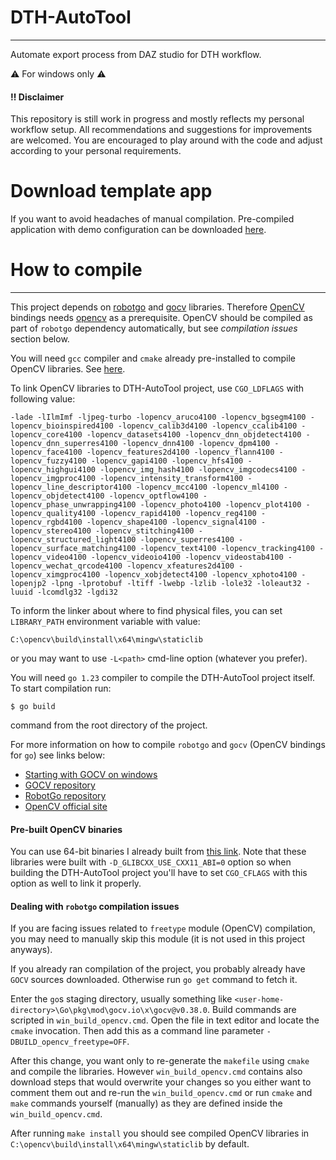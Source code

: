 # DTH-AutoTool
---
Automate export process from DAZ studio for DTH workflow.

:warning: For windows only :warning:

#### :bangbang: Disclaimer
This repository is still work in progress and mostly reflects my personal workflow setup. All recommendations and suggestions for improvements are welcomed. You are encouraged to play around with the code and adjust according to your personal requirements.

# Download template app
If you want to avoid headaches of manual compilation. Pre-compiled application with demo configuration can be downloaded [here](https://e.pcloud.link/publink/show?code=XZMtClZW3QA1kTh8z7LC0shRbvQ1kJcNc8V).

# How to compile
---
This project depends on [robotgo](https://github.com/go-vgo/robotgo) and [gocv](https://github.com/vcaesar/gcv) libraries.
Therefore [OpenCV](https://opencv.org/) bindings needs [opencv](https://opencv.org/) as a prerequisite. OpenCV should be compiled as part of `robotgo` dependency automatically, but see _compilation issues_ section below.

You will need `gcc` compiler and `cmake` already pre-installed to compile OpenCV libraries. See [here](https://gocv.io/getting-started/windows/).

To link OpenCV libraries to DTH-AutoTool project, use `CGO_LDFLAGS` with following value:

```
-lade -lIlmImf -ljpeg-turbo -lopencv_aruco4100 -lopencv_bgsegm4100 -lopencv_bioinspired4100 -lopencv_calib3d4100 -lopencv_ccalib4100 -lopencv_core4100 -lopencv_datasets4100 -lopencv_dnn_objdetect4100 -lopencv_dnn_superres4100 -lopencv_dnn4100 -lopencv_dpm4100 -lopencv_face4100 -lopencv_features2d4100 -lopencv_flann4100 -lopencv_fuzzy4100 -lopencv_gapi4100 -lopencv_hfs4100 -lopencv_highgui4100 -lopencv_img_hash4100 -lopencv_imgcodecs4100 -lopencv_imgproc4100 -lopencv_intensity_transform4100 -lopencv_line_descriptor4100 -lopencv_mcc4100 -lopencv_ml4100 -lopencv_objdetect4100 -lopencv_optflow4100 -lopencv_phase_unwrapping4100 -lopencv_photo4100 -lopencv_plot4100 -lopencv_quality4100 -lopencv_rapid4100 -lopencv_reg4100 -lopencv_rgbd4100 -lopencv_shape4100 -lopencv_signal4100 -lopencv_stereo4100 -lopencv_stitching4100 -lopencv_structured_light4100 -lopencv_superres4100 -lopencv_surface_matching4100 -lopencv_text4100 -lopencv_tracking4100 -lopencv_video4100 -lopencv_videoio4100 -lopencv_videostab4100 -lopencv_wechat_qrcode4100 -lopencv_xfeatures2d4100 -lopencv_ximgproc4100 -lopencv_xobjdetect4100 -lopencv_xphoto4100 -lopenjp2 -lpng -lprotobuf -ltiff -lwebp -lzlib -lole32 -loleaut32 -luuid -lcomdlg32 -lgdi32
```

To inform the linker about where to find physical files, you can set `LIBRARY_PATH` environment variable with value:

```
C:\opencv\build\install\x64\mingw\staticlib
```

or you may want to use `-L<path>` cmd-line option (whatever you prefer).

You will need `go 1.23` compiler to compile the DTH-AutoTool project itself.
To start compilation run:

`$ go build`

command from the root directory of the project.

For more information on how to compile `robotgo` and `gocv` (OpenCV bindings for `go`) see links below:
- [Starting with GOCV on windows](https://gocv.io/getting-started/windows/)
- [GOCV repository](https://github.com/vcaesar/gcv)
- [RobotGo repository](https://github.com/go-vgo/robotgo)
- [OpenCV official site](https://opencv.org/)

#### Pre-built OpenCV binaries
You can use 64-bit binaries I already built from [this link](https://e.pcloud.link/publink/show?code=XZHtClZ2V7k51uqqikNlokbNBW0i7mMgwuV).
Note that these libraries were built with `-D_GLIBCXX_USE_CXX11_ABI=0` option so when building the DTH-AutoTool project you'll have to set `CGO_CFLAGS` with this option as well to link it properly.

#### Dealing with `robotgo` compilation issues
If you are facing issues related to `freetype` module (OpenCV) compilation, you may need to manually skip this module (it is not used in this project anyways).

If you already ran compilation of the project, you probably already have `GOCV` sources downloaded. Otherwise run `go get` command to fetch it.

Enter the `go`s staging directory, usually something like `<user-home-directory>\Go\pkg\mod\gocv.io\x\gocv@v0.38.0`. Build commands are scripted in `win_build_opencv.cmd`. Open the file in text editor and locate the `cmake` invocation. Then add this as a command line parameter `-DBUILD_opencv_freetype=OFF`.

After this change, you want only to re-generate the `makefile` using `cmake` and compile the libraries. However `win_build_opencv.cmd` contains also download steps that would overwrite your changes so you either want to comment them out and re-run the `win_build_opencv.cmd` or run `cmake` and `make` commands yourself (manually) as they are defined inside the `win_build_opencv.cmd`.

After running `make install` you should see compiled OpenCV libraries in `C:\opencv\build\install\x64\mingw\staticlib` by default.